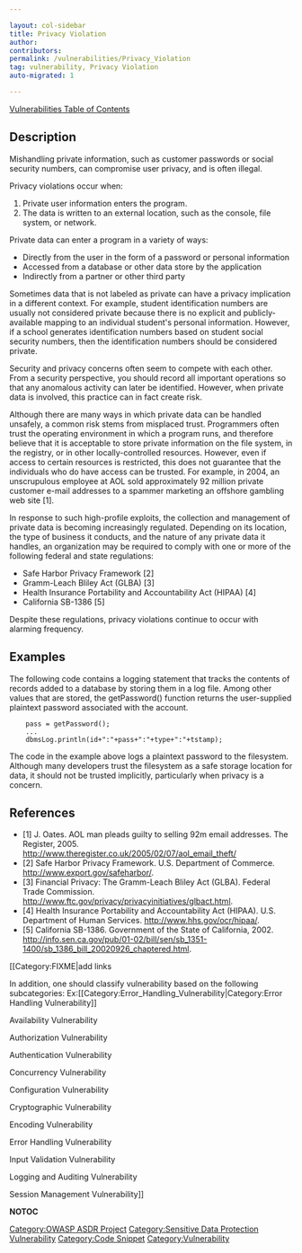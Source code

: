 ```yaml
---

layout: col-sidebar
title: Privacy Violation
author: 
contributors: 
permalink: /vulnerabilities/Privacy_Violation
tag: vulnerability, Privacy Violation
auto-migrated: 1

---
```


[Vulnerabilities Table of Contents](ASDR_TOC_Vulnerabilities "wikilink")

## Description

Mishandling private information, such as customer passwords or social
security numbers, can compromise user privacy, and is often illegal.

Privacy violations occur when:

1.  Private user information enters the program.
2.  The data is written to an external location, such as the console,
    file system, or network.

Private data can enter a program in a variety of ways:

  - Directly from the user in the form of a password or personal
    information
  - Accessed from a database or other data store by the application
  - Indirectly from a partner or other third party

Sometimes data that is not labeled as private can have a privacy
implication in a different context. For example, student identification
numbers are usually not considered private because there is no explicit
and publicly-available mapping to an individual student's personal
information. However, if a school generates identification numbers based
on student social security numbers, then the identification numbers
should be considered private.

Security and privacy concerns often seem to compete with each other.
From a security perspective, you should record all important operations
so that any anomalous activity can later be identified. However, when
private data is involved, this practice can in fact create risk.

Although there are many ways in which private data can be handled
unsafely, a common risk stems from misplaced trust. Programmers often
trust the operating environment in which a program runs, and therefore
believe that it is acceptable to store private information on the file
system, in the registry, or in other locally-controlled resources.
However, even if access to certain resources is restricted, this does
not guarantee that the individuals who do have access can be trusted.
For example, in 2004, an unscrupulous employee at AOL sold approximately
92 million private customer e-mail addresses to a spammer marketing an
offshore gambling web site \[1\].

In response to such high-profile exploits, the collection and management
of private data is becoming increasingly regulated. Depending on its
location, the type of business it conducts, and the nature of any
private data it handles, an organization may be required to comply with
one or more of the following federal and state regulations:

  - Safe Harbor Privacy Framework \[2\]
  - Gramm-Leach Bliley Act (GLBA) \[3\]
  - Health Insurance Portability and Accountability Act (HIPAA) \[4\]
  - California SB-1386 \[5\]

Despite these regulations, privacy violations continue to occur with
alarming frequency.

## Examples

The following code contains a logging statement that tracks the contents
of records added to a database by storing them in a log file. Among
other values that are stored, the getPassword() function returns the
user-supplied plaintext password associated with the account.

```
    pass = getPassword();
    ...
    dbmsLog.println(id+":"+pass+":"+type+":"+tstamp);
```

The code in the example above logs a plaintext password to the
filesystem. Although many developers trust the filesystem as a safe
storage location for data, it should not be trusted implicitly,
particularly when privacy is a concern.

## References

  - \[1\] J. Oates. AOL man pleads guilty to selling 92m email
    addresses. The Register, 2005.
    <http://www.theregister.co.uk/2005/02/07/aol_email_theft/>
  - \[2\] Safe Harbor Privacy Framework. U.S. Department of Commerce.
    <http://www.export.gov/safeharbor/>.
  - \[3\] Financial Privacy: The Gramm-Leach Bliley Act (GLBA). Federal
    Trade Commission.
    <http://www.ftc.gov/privacy/privacyinitiatives/glbact.html>.
  - \[4\] Health Insurance Portability and Accountability Act (HIPAA).
    U.S. Department of Human Services. <http://www.hhs.gov/ocr/hipaa/>.
  - \[5\] California SB-1386. Government of the State of California,
    2002.
    <http://info.sen.ca.gov/pub/01-02/bill/sen/sb_1351-1400/sb_1386_bill_20020926_chaptered.html>.

\[\[Category:FIXME|add links

In addition, one should classify vulnerability based on the following
subcategories:
Ex:\[\[Category:Error_Handling_Vulnerability|Category:Error Handling
Vulnerability\]\]

Availability Vulnerability

Authorization Vulnerability

Authentication Vulnerability

Concurrency Vulnerability

Configuration Vulnerability

Cryptographic Vulnerability

Encoding Vulnerability

Error Handling Vulnerability

Input Validation Vulnerability

Logging and Auditing Vulnerability

Session Management Vulnerability\]\]

__NOTOC__

[Category:OWASP ASDR Project](Category:OWASP_ASDR_Project "wikilink")
[Category:Sensitive Data Protection
Vulnerability](Category:Sensitive_Data_Protection_Vulnerability "wikilink")
[Category:Code Snippet](Category:Code_Snippet "wikilink")
[Category:Vulnerability](Category:Vulnerability "wikilink")